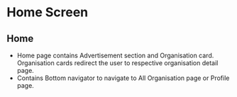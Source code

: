 # Home Screen

## Home

* Home page contains Advertisement section and Organisation card. Organisation cards redirect the user to respective organisation detail page. 
* Contains Bottom navigator to navigate to All Organisation page or Profile page.

